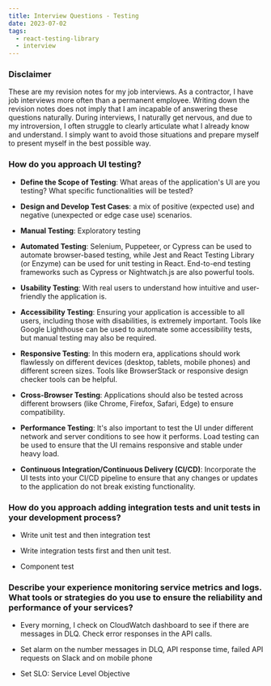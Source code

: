 ```yaml
---
title: Interview Questions - Testing
date: 2023-07-02
tags:
  - react-testing-library
  - interview
---
```


### Disclaimer

These are my revision notes for my job interviews. As a contractor, I have job interviews more often than a permanent employee. Writing down the revision notes does not imply that I am incapable of answering these questions naturally. During interviews, I naturally get nervous, and due to my introversion, I often struggle to clearly articulate what I already know and understand. I simply want to avoid those situations and prepare myself to present myself in the best possible way.

### How do you approach UI testing?

- **Define the Scope of Testing**: What areas of the application's UI are you testing? What specific functionalities will be tested?

- **Design and Develop Test Cases**: a mix of positive (expected use) and negative (unexpected or edge case use) scenarios.

- **Manual Testing**: Exploratory testing

- **Automated Testing**: Selenium, Puppeteer, or Cypress can be used to automate browser-based testing, while Jest and React Testing Library (or Enzyme) can be used for unit testing in React. End-to-end testing frameworks such as Cypress or Nightwatch.js are also powerful tools.

- **Usability Testing**: With real users to understand how intuitive and user-friendly the application is. 

- **Accessibility Testing**: Ensuring your application is accessible to all users, including those with disabilities, is extremely important. Tools like Google Lighthouse can be used to automate some accessibility tests, but manual testing may also be required.

- **Responsive Testing**: In this modern era, applications should work flawlessly on different devices (desktop, tablets, mobile phones) and different screen sizes. Tools like BrowserStack or responsive design checker tools can be helpful.

- **Cross-Browser Testing**: Applications should also be tested across different browsers (like Chrome, Firefox, Safari, Edge) to ensure compatibility.

- **Performance Testing**: It's also important to test the UI under different network and server conditions to see how it performs. Load testing can be used to ensure that the UI remains responsive and stable under heavy load.

- **Continuous Integration/Continuous Delivery (CI/CD)**: Incorporate the UI tests into your CI/CD pipeline to ensure that any changes or updates to the application do not break existing functionality.

### How do you approach adding integration tests and unit tests in your development process?

- Write unit test and then integration test

- Write integration tests first and then unit test.

- Component test

### Describe your experience monitoring service metrics and logs. What tools or strategies do you use to ensure the reliability and performance of your services?

- Every morning, I check on CloudWatch dashboard to see if there are messages in DLQ. Check error responses in the API calls.

- Set alarm on the number messages in DLQ, API response time, failed API requests on Slack and on mobile phone

- Set SLO: Service Level Objective

